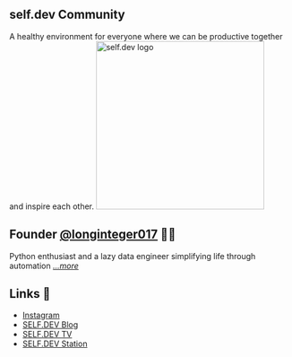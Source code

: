 ## self.dev Community
A healthy environment for everyone where we can be productive together and inspire each other.
<a href="https://discord.gg/selfdev"><img src="https://github.com/selfdevs/self-dev-logo/blob/main/2023/self_dev_v1.png" width="300" alt="self.dev logo"/></a>

## Founder [@longinteger017](https://www.github.com/longinteger017) 🧑‍💻
Python enthusiast and a lazy data engineer simplifying life through automation *[...more](https://bento.me/longinteger)*


## Links 🔗
- [Instagram](https://www.instagram.com/self.devs)
- [SELF.DEV Blog](https://blog.theselfdev.com) 
- [SELF.DEV TV](https://www.twitch.tv/selfdev_tv)
- [SELF.DEV Station](https://station.selfdev.app/)
